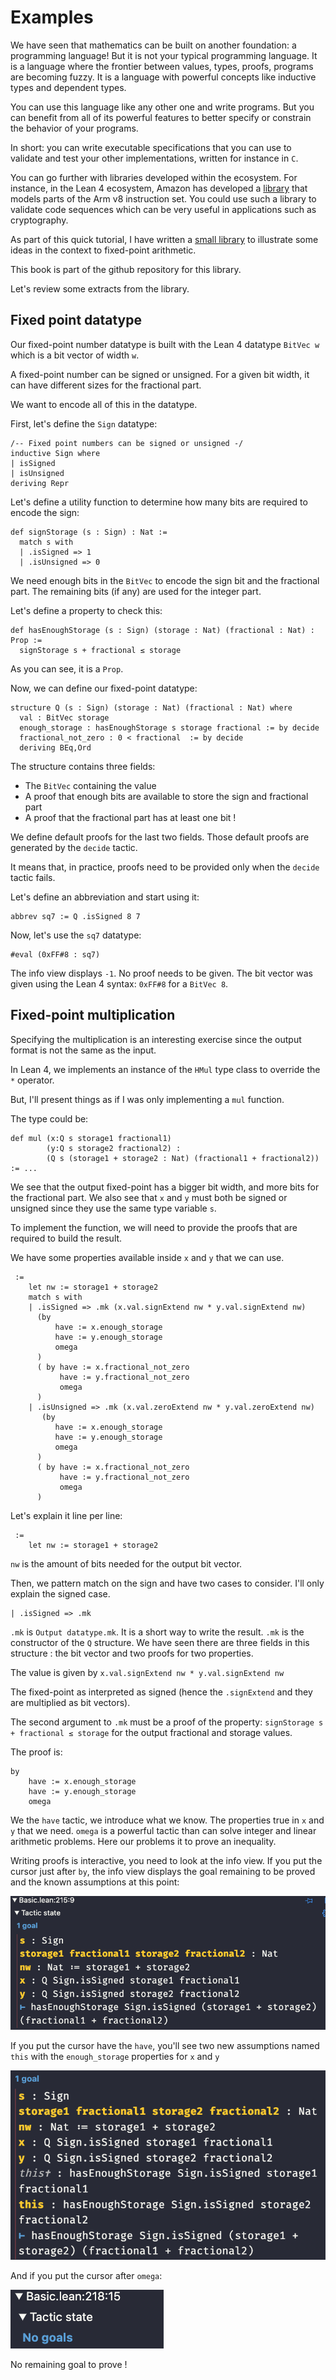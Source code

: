 # Examples

We have seen that mathematics can be built on another foundation: a programming language! But it is not your typical programming language. It is a language where the frontier between values, types, proofs, programs are becoming fuzzy.
It is a language with powerful concepts like inductive types and dependent types.

You can use this language like any other one and write programs. But you can benefit from all of its powerful features to better specify or constrain the behavior of your programs.

In short: you can write executable specifications that you can use to validate and test your other implementations, written for instance in `C`.

You can go further with libraries developed within the ecosystem. For instance, in the Lean 4 ecosystem, Amazon has developed a [library](https://github.com/leanprover/LNSym) that models parts of the Arm v8 instruction set. You could use such a library to validate code sequences which can be very useful in applications such as cryptography.

As part of this quick tutorial, I have written a [small library](https://github.com/christophe0606/FixedPointLean) to illustrate some ideas in the context to fixed-point arithmetic.

This book is part of the github repository for this library.

Let's review some extracts from the library.

## Fixed point datatype

Our fixed-point number datatype is built with the Lean 4 datatype `BitVec w` which is a bit vector of width `w`.

A fixed-point number can be signed or unsigned. For a given bit width, it can have different sizes for the fractional part. 

We want to encode all of this in the datatype.

First, let's define the `Sign` datatype:

```lean hljs
/-- Fixed point numbers can be signed or unsigned -/
inductive Sign where
| isSigned
| isUnsigned
deriving Repr
```

Let's define a utility function to determine how many bits are required to encode the sign:

```lean hljs
def signStorage (s : Sign) : Nat :=
  match s with
  | .isSigned => 1
  | .isUnsigned => 0
```

We need enough bits in the `BitVec` to encode the sign bit and the fractional part. The remaining bits (if any) are used for the integer part.

Let's define a property to check this:

```lean hljs
def hasEnoughStorage (s : Sign) (storage : Nat) (fractional : Nat) : Prop :=
  signStorage s + fractional ≤ storage
```

As you can see, it is a `Prop`.

Now, we can define our fixed-point datatype:

```lean hljs
structure Q (s : Sign) (storage : Nat) (fractional : Nat) where
  val : BitVec storage
  enough_storage : hasEnoughStorage s storage fractional := by decide
  fractional_not_zero : 0 < fractional  := by decide
  deriving BEq,Ord
```

The structure contains three fields:
* The `BitVec` containing the value
* A proof that enough bits are available to store the sign and fractional part
* A proof that the fractional part has at least one bit !

We define default proofs for the last two fields. Those default proofs are generated by the `decide` tactic.

It means that, in practice, proofs need to be provided only when the `decide` tactic fails. 

Let's define an abbreviation and start using it:

```lean hljs
abbrev sq7 := Q .isSigned 8 7
```

Now, let's use the `sq7` datatype:

```lean hljs
#eval (0xFF#8 : sq7)
```

The info view displays `-1`. No proof needs to be given. The bit vector was given using the Lean 4 syntax: `0xFF#8` for a `BitVec 8`.

## Fixed-point multiplication

Specifying the multiplication is an interesting exercise since the output format is not the same as the input.

In Lean 4, we implements an instance of the `HMul` type class to override the `*` operator.

But, I'll present things as if I was only implementing a `mul` function.

The type could be:
```lean hljs
def mul (x:Q s storage1 fractional1)
        (y:Q s storage2 fractional2) :
        (Q s (storage1 + storage2 : Nat) (fractional1 + fractional2)) := ...

```

We see that the output fixed-point has a bigger bit width, and more bits for the fractional part.
We also see that `x` and `y` must both be signed or unsigned since they use the same type variable `s`.

To implement the function, we will need to provide the proofs that are required to build the result.

We have some properties available inside `x` and `y` that we can use.

```lean hljs
 :=
    let nw := storage1 + storage2
    match s with
    | .isSigned => .mk (x.val.signExtend nw * y.val.signExtend nw)
      (by
          have := x.enough_storage
          have := y.enough_storage
          omega
      )
      ( by have := x.fractional_not_zero
           have := y.fractional_not_zero
           omega
      )
    | .isUnsigned => .mk (x.val.zeroExtend nw * y.val.zeroExtend nw)
       (by
          have := x.enough_storage
          have := y.enough_storage
          omega
      )
      ( by have := x.fractional_not_zero
           have := y.fractional_not_zero
           omega
      )
```

Let's explain it line per line:

```lean hljs
 :=
    let nw := storage1 + storage2
```

`nw` is the amount of bits needed for the output bit vector.

Then, we pattern match on the sign and have two cases to consider. I'll only explain the signed case.

```lean hljs
| .isSigned => .mk
```

`.mk` is `Output datatype.mk`. It is a short way to write the result. `.mk` is the constructor of the `Q` structure. We have seen there are three fields in this structure : the bit vector and two proofs for two properties.

The value is given by `x.val.signExtend nw * y.val.signExtend nw`

The fixed-point as interpreted as signed (hence the `.signExtend` and they are multiplied as bit vectors).

The second argument to `.mk` must be a proof of the property: `signStorage s + fractional ≤ storage` for the output fractional and storage values.

The proof is:

```lean hljs
by
    have := x.enough_storage
    have := y.enough_storage
    omega
```

We the `have` tactic, we introduce what we know. The properties true in `x` and `y` that we need.
`omega` is a powerful tactic than can solve integer and linear arithmetic problems. Here our problems it to prove an inequality.

Writing proofs is interactive, you need to look at the info view. If you put the cursor just after `by`, the info view displays the goal remaining to be proved and the known assumptions at this point:

![Goal to be proved and known assumptions](pic2.png)

If you put the cursor have the `have`, you'll see two new assumptions named `this` with the `enough_storage` properties for `x` and `y`

![Additional enough_storage assumptions](pic3.png)

And if you put the cursor after `omega`:

![No remaing goal to prove](pic4.png)

No remaining goal to prove !
